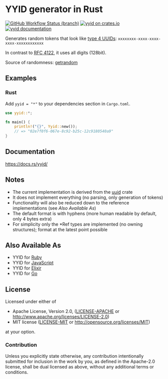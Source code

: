 # YYID generator in Rust 

[![GitHub Workflow Status (branch)](https://img.shields.io/github/workflow/status/asaaki/yyid.rs/Rust/master)](https://github.com/asaaki/yyid.rs/actions?query=workflow%3ARust)  [![yyid on crates.io](https://img.shields.io/crates/v/yyid.svg)](https://crates.io/crates/yyid) [![yyid documentation](https://docs.rs/yyid/badge.svg)](https://docs.rs/yyid/)

Generates random tokens that look like [type 4 UUIDs](https://en.wikipedia.org/wiki/Universally_unique_identifier#Version_4_.28random.29): `xxxxxxxx-xxxx-xxxx-xxxx-xxxxxxxxxxxx`

In contrast to [RFC 4122](https://tools.ietf.org/rfc/rfc4122.txt), it uses all digits (128bit).

Source of randomness: [getrandom](https://crates.io/crates/getrandom)

## Examples

### Rust

Add `yyid = "*"` to your dependencies section in `Cargo.toml`.

```rust
use yyid::*;

fn main() {
    println!("{}", Yyid::new());
    // => "02e7f0f6-067e-8c92-b25c-12c9180540a9"
}
```

## Documentation

<https://docs.rs/yyid/>

## Notes

* The current implementation is derived from the [uuid](http://doc.rust-lang.org/uuid/uuid/index.html) crate
* It does not implement everything (no parsing, only generation of tokens)
* Functionality will also be reduced down to the reference implementations (see _Also Available As_)
* The default format is with hyphens (more human readable by default, only 4 bytes extra)
* For simplicity only the *Ref types are implemented (no owning structures); format at the latest point possible

## Also Available As 

- YYID for [Ruby](https://github.com/janlelis/yyid.rb)
- YYID for [JavaScript](https://github.com/janlelis/yyid.js)
- YYID for [Elixir](https://github.com/janlelis/yyid.ex)
- YYID for [Go](https://github.com/janlelis/yyid.go)

## License

Licensed under either of

 * Apache License, Version 2.0, ([LICENSE-APACHE](LICENSE-APACHE) or http://www.apache.org/licenses/LICENSE-2.0)
 * MIT license ([LICENSE-MIT](LICENSE-MIT) or http://opensource.org/licenses/MIT)

at your option.

### Contribution

Unless you explicitly state otherwise, any contribution intentionally
submitted for inclusion in the work by you, as defined in the Apache-2.0
license, shall be dual licensed as above, without any additional terms or
conditions.
